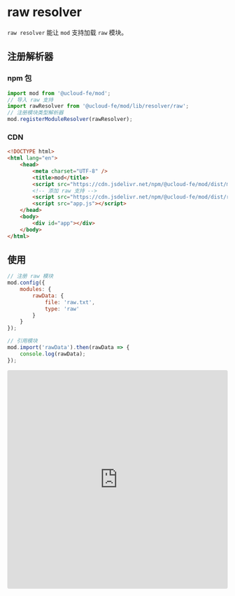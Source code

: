 # raw resolver

`raw resolver` 能让 `mod` 支持加载 `raw` 模块。

## 注册解析器

### npm 包

```js
import mod from '@ucloud-fe/mod';
// 导入 raw 支持
import rawResolver from '@ucloud-fe/mod/lib/resolver/raw';
// 注册模块类型解析器
mod.registerModuleResolver(rawResolver);
```

### CDN

```html
<!DOCTYPE html>
<html lang="en">
    <head>
        <meta charset="UTF-8" />
        <title>mod</title>
        <script src="https://cdn.jsdelivr.net/npm/@ucloud-fe/mod/dist/mod.min.js"></script>
        <!-- 添加 raw 支持 -->
        <script src="https://cdn.jsdelivr.net/npm/@ucloud-fe/mod/dist/resolver-raw.min.js"></script>
        <script src="app.js"></script>
    </head>
    <body>
        <div id="app"></div>
    </body>
</html>
```

## 使用

```js
// 注册 raw 模块
mod.config({
    modules: {
        rawData: {
            file: 'raw.txt',
            type: 'raw'
        }
    }
});

// 引用模块
mod.import('rawData').then(rawData => {
    console.log(rawData);
});
```

<iframe src="https://codesandbox.io/embed/mod-resolver-raw-8qh7w?fontsize=14&hidenavigation=1&theme=dark"
    style="width:100%; height:500px; border:0; border-radius: 4px; overflow:hidden;"
    title="mod resolver raw"
    allow="accelerometer; ambient-light-sensor; camera; encrypted-media; geolocation; gyroscope; hid; microphone; midi; payment; usb; vr; xr-spatial-tracking"
    sandbox="allow-forms allow-modals allow-popups allow-presentation allow-same-origin allow-scripts"
></iframe>
